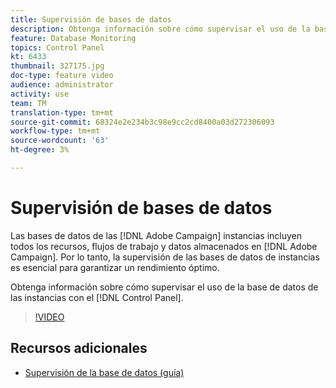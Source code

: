 ```yaml
---
title: Supervisión de bases de datos
description: Obtenga información sobre cómo supervisar el uso de la base de datos de sus instancias.
feature: Database Monitoring
topics: Control Panel
kt: 6433
thumbnail: 327175.jpg
doc-type: feature video
audience: administrator
activity: use
team: TM
translation-type: tm+mt
source-git-commit: 68324e2e234b3c98e9cc2cd8400a03d272306093
workflow-type: tm+mt
source-wordcount: '63'
ht-degree: 3%

---
```



# Supervisión de bases de datos

Las bases de datos de las [!DNL Adobe Campaign] instancias incluyen todos los recursos, flujos de trabajo y datos almacenados en [!DNL Adobe Campaign]. Por lo tanto, la supervisión de las bases de datos de instancias es esencial para garantizar un rendimiento óptimo.

Obtenga información sobre cómo supervisar el uso de la base de datos de las instancias con el [!DNL Control Panel].

>[!VIDEO](https://video.tv.adobe.com/v/327175?quality=12)

## Recursos adicionales

* [Supervisión de la base de datos (guía)](https://experienceleague.adobe.com/docs/control-panel/using/performance-monitoring/database-monitoring.html?lang=en#performance-monitoring)
